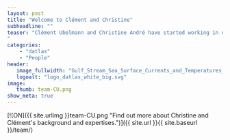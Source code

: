```yaml
---
layout: post
title: "Welcome to Clément and Christine"
subheadline: ""
teaser: "Clément Ubelmann and Christine André have started working in datlas.
"
categories:
    - "datlas"
    - "People"
header:
   image_fullwidth: "Gulf_Stream_Sea_Surface_Currents_and_Temperatures_NASA_SVS.jpg"
   logoalt: "logo_datlas_white_big.svg"
image:
   thumb: team-CU.png
show_meta: true
---
```

[![ON]({{ site.urlimg }}team-CU.png
 "Find out more about Christine and Clément's background and expertises.")]({{ site.url }}{{ site.baseurl }}/team/)